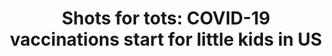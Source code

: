 ---
order: 25
title:  "Shots for tots: COVID-19 vaccinations start for little kids in US"
authors:
    - Lindsey Tanner
    - Angie Wang
categories: story
link: https://apnews.com/article/covid-science-health-3c1a0d8aca1967bb010b4557d63ff9aa
redirect: true
photo:
    filename: rollout-story.jpg
---
